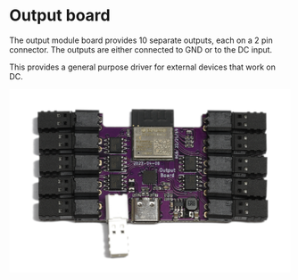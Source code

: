 # Output board

The output module board provides 10 separate outputs, each on a 2 pin connector. The outputs are either connected to GND or to the DC input.

This provides a general purpose driver for external devices that work on DC.

![Output board](Output.jpg)
